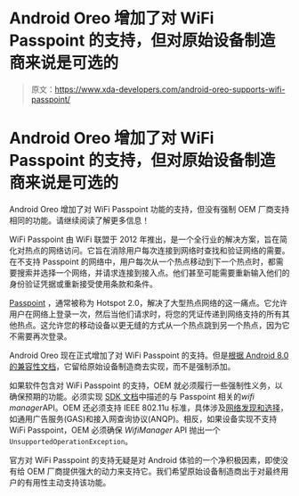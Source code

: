 # Android Oreo 增加了对 WiFi Passpoint 的支持，但对原始设备制造商来说是可选的

> 原文：<https://www.xda-developers.com/android-oreo-supports-wifi-passpoint/>

# Android Oreo 增加了对 WiFi Passpoint 的支持，但对原始设备制造商来说是可选的

Android Oreo 增加了对 WiFi Passpoint 功能的支持，但没有强制 OEM 厂商支持相同的功能。请继续阅读了解更多信息！

WiFi Passpoint 由 WiFi 联盟于 2012 年推出，是一个全行业的解决方案，旨在简化对热点的网络访问。它旨在消除用户每次连接到网络时查找和验证网络的需要。在不支持 Passpoint 的网络中，用户每次从一个热点移动到下一个热点时，都需要搜索并选择一个网络，并请求连接到接入点。他们甚至可能需要重新输入他们的身份验证凭据或重新接受使用条款和条件。

[Passpoint](https://www.wi-fi.org/discover-wi-fi/wi-fi-certified-passpoint) ，通常被称为 Hotspot 2.0，解决了大型热点网络的这一痛点。它允许用户在网络上登录一次，然后当他们请求时，将您的凭证传递到网络支持的所有其他热点。这允许您的移动设备以更无缝的方式从一个热点跳到另一个热点，因为它不需要再次登录。

Android Oreo 现在正式增加了对 WiFi Passpoint 的支持。但是[根据 Android 8.0 的兼容性文档](https://source.android.com/compatibility/8.0/android-8.0-cdd#7_4_data_connectivity)，它留给原始设备制造商去实现，而不是强制添加。

如果软件包含对 WiFi Passpoint 的支持，OEM 就必须履行一些强制性义务，以确保预期的功能。必须实现 [SDK 文档](http://developer.android.com/reference/android/net/wifi/WifiManager.html)中描述的与 Passpoint 相关的*wifi manager*API。OEM 还必须支持 IEEE 802.11u 标准，具体涉及[网络发现和选择](https://en.wikipedia.org/wiki/IEEE_802.11u#Network_discovery_and_selection)，如通用广告服务(GAS)和接入网查询协议(ANQP)。相反，如果设备实现不支持 WiFi Passpoint，OEM 必须确保 *WifiManager* API 抛出一个`UnsupportedOperationException`。

官方对 WiFi Passpoint 的支持无疑是对 Android 体验的一个净积极因素，即使没有给 OEM 厂商提供强大的动力来支持它。我们希望原始设备制造商出于对最终用户的有用性主动支持该功能。